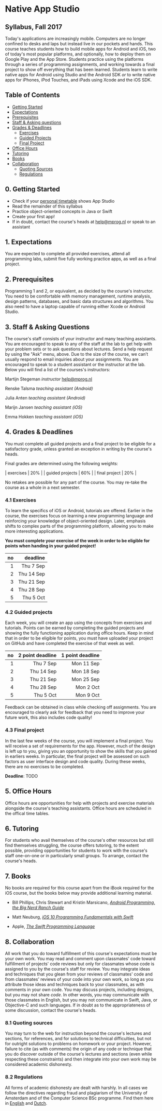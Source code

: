# Native App Studio

## Syllabus, Fall 2017

Today's applications are increasingly mobile. Computers are no longer confined
to desks and laps but instead live in our pockets and hands. This course
teaches students how to build mobile apps for Android and iOS, two of today's
most popular platforms, and optionally, how to deploy them on Google Play and
the App Store. Students practice using the platforms through a series of
programming assignments, and working towards a final project to show off
everything that has been learned. Students learn to write native apps for
Android using Studio and the Android SDK *or* to write native apps for iPhones,
iPod Touches, and iPads using Xcode and the iOS SDK.

## Table of Contents

- [Getting Started](#gettingstarted)
- [Expectations](#expectations)
- [Prerequisites](#prerequisites)
- [Staff & Asking questions](#staff)
- [Grades & Deadlines](#grades)
	* [Exercises](#exercises)
	* [Guided Projects](#projects)
	* [Final Project](#final)
- [Office Hours](#officehours)
- [Tutoring](#tutoring)
- [Books](#books)
- [Collaboration](#collaboration)
	* [Quoting Sources](#quoting)
	* [Regulations](#regulations)

## 0. Getting Started <a name="gettingstarted"></a>

- Check if your [personal timetable](https://datanose.nl/) shows App Studio
- Read the remainder of this syllabus
- Practice object-oriented concepts in Java or Swift
- Create your first app!
- If in doubt, contact the course's heads at <help@mprog.nl> or speak to an assistant

## 1. Expectations <a name="expectations"></a>

You are expected to complete all provided exercises, attend all programming labs, submit five fully working practice apps, as well as a final project.

## 2. Prerequisites <a name="prerequisites"></a>

Programming 1 and 2, or equivalent, as decided by the course's instructor. You need to be
comfortable with memory management, runtime analysis, design patterns, databases, and basic data
structures and algorithms. You also need to have a laptop capable of running either Xcode or Android
Studio.

## 3. Staff & Asking Questions <a name="staff"></a>

The course's staff consists of your instructor and many teaching assistants. You are encouraged to speak to any of the staff at the lab to get help with your problem sets or to ask questions about lectures. Send a help request by using the "Ask" menu, above. Due to the size of the course, we can’t usually respond to email inquiries about your assignments. You are encouraged to speak to a student assistant or the instructor at the lab. Below you will find a list of the courses's instructors:

Martijn Stegeman
*instructor* <help@mprog.nl>

Renske Talsma
*teaching assistant (Android)*

Julia Anten
*teaching assistant (Android)*

Marijn Jansen
*teaching assistant (iOS)*

Emma Hokken
*teaching assistant (iOS)*



## 4. Grades & Deadlines <a name="grades"></a>

You must complete all guided projects and a final project to be eligible for a satisfactory grade, unless granted an exception in writing by the course's heads.

Final grades are determined using the following weights:

| exercises       | 20% |
| guided projects | 60% |
| final project   | 20% |

No retakes are possible for any part of the course. You may re-take the course as a whole in a next semester.


### 4.1 Exercises <a name="exercises"></a>

To learn the specifics of iOS or Android, tutorials are offered. Earlier in the course, the exercises focus on learning a new programming language and reinforcing your knowledge of object-oriented design. Later, emphasis shifts to complex parts of the programming platform, allowing you to make more interesting applications. 

**You must complete your exercise of the week in order to be eligible for points when handing in your guided project!**

| no |    deadline |  
| -: | ----------: |  
|  1 | Thu   7 Sep |  
|  2 | Thu  14 Sep |  
|  3 | Thu  21 Sep |  
|  4 | Thu  28 Sep |  
|  5 | Thu   5 Oct |  

### 4.2 Guided projects <a name="projects"></a>

Each week, you will create an app using the concepts from exercises and tutorials. Points can be earned by completing the guided projects and showing the fully functioning application during office hours. Keep in mind that in order to be eligible for points, you must have uploaded your project on GitHub and have completed the exercise of that week as well.

| no | 2 point deadline | 1 point deadline |  
| -: | ---------------: | ---------------: |  
|  1 |      Thu   7 Sep |      Mon  11 Sep |  
|  2 |      Thu  14 Sep |      Mon  18 Sep |  
|  3 |      Thu  21 Sep |      Mon  25 Sep |  
|  4 |      Thu  28 Sep |      Mon   2 Oct |  
|  5 |      Thu   5 Oct |      Mon   9 Oct |  

Feedback can be obtained in class while checking off assignments. You are encouraged to clearly ask for feedback that you need to improve your future work, this also includes code quality!

### 4.3 Final project <a name="final"></a>

In the last few weeks of the course, you will implement a final project. You will receive a set of requirements for the app. However, much of the design is left up to you, giving you an opportunity to show the skills that you gained in earliers weeks. In particular, the final project will be assessed on such factors as user interface design and code quality. During these weeks, there are no exercises to be completed. 

**Deadline**: TODO

## 5. Office Hours <a name="officehours"></a>

Office hours are opportunities for help with projects and exercise materials alongside the course's teaching assistants. Office hours are scheduled in the offical time tables.

## 6. Tutoring <a name="tutoring"></a>

For students who avail themselves of the course's other resources but still find themselves struggling, the course offers tutoring, to the extent possible, providing opportunities for students to work with the course's staff one-on-one or in particularly small groups. To arrange, contact the course's heads.

## 7. Books <a name="books"></a>

No books are required for this course apart from the iBook required for the iOS course, but the books below may provide additional learning material.

- Bill Phillips, Chris Stewart and Kristin Marsicano, [*Android Programming, the Big Nerd Ranch Guide*](https://www.bignerdranch.com/books/android-programming/)

- Matt Neuburg, [*iOS 10 Programming Fundamentals with Swift*](http://shop.oreilly.com/product/0636920055211.do)

- Apple, [*The Swift Programming Language*](https://itunes.apple.com/us/book/swift-programming-language/id881256329?mt=11)

## 8. Collaboration <a name="collaboration"></a>

All work that you do toward fulfillment of this course's expectations must be
your own work. You may read and comment upon classmates' code toward
fulfillment of projects' code reviews but only for classmates whose code is
assigned to you by the course's staff for review. You may integrate ideas and
techniques that you glean from your reviews of classmates' code and from
classmates' reviews of your code into your own work, so long as you attribute
those ideas and techniques back to your classmates, as with comments in your
own code. You may discuss projects, including designs, but you may not share
*code*. In other words, you may communicate with those classmates in English,
but you may not communicate in Swift, Java, or Objective-C and such languages.
If in doubt as to the appropriateness of some discussion, contact the course's
heads.

### 8.1 Quoting sources <a name="quoting"></a>

You may turn to the web for instruction beyond the course's lectures and
sections, for references, and for solutions to technical difficulties, but not
for outright solutions to problems on homework or your project. However,
failure to cite (as with comments) the origin of any code or technique that you
do discover outside of the course's lectures and sections (even while
respecting these constraints) and then integrate into your own work may be
considered academic dishonesty.

### 8.2 Regulations <a name="regulations"></a>

All forms of academic dishonesty are dealt with harshly. In all cases we follow the directives
regarding fraud and plagiarism of the University of Amsterdam and of the Computer Science BSc
programme. Find them here in [English] and [Dutch].

[Dutch]: http://student.uva.nl/az/a-z-lijst/a-z-lijst/content/folder/fraude-plagiaat-en-bronvermelding/plagiaat-en-fraude.html
[English]: http://student.uva.nl/en/az/a-z/a-z/content/folder/plagiarism-and-fraud/plagiarism-and-fraud.html
